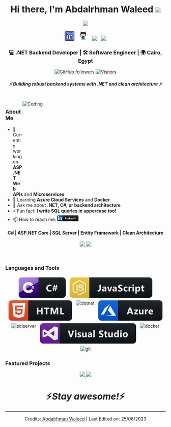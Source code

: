 <div align="center">
  <h1>Hi there, I'm Abdalrhman Waleed <img src="https://media.giphy.com/media/hvRJCLFzcasrR4ia7z/giphy.gif" width="25px"></h1>
  <img src="https://readme-typing-svg.demolab.com?font=Fira+Code&weight=500&size=22&duration=3000&pause=1000&color=5BC0EB&center=true&vCenter=true&width=435&lines=.NET+Backend+Developer;Software+Engineer;Problem+Solver">
</div>

<p align="center">
  <a href="https://linkedin.com/in/abdalrhman-waleed-8b08b52a5"><img height="30" src="https://raw.githubusercontent.com/8bithemant/8bithemant/master/linkedin.png?raw=true"></a>&nbsp;&nbsp;
  <a href="https://github.com/Abdalrhman119"><img height="30" src="https://raw.githubusercontent.com/8bithemant/8bithemant/master/github.png?raw=true"></a>&nbsp;&nbsp;
  <a href="mailto:abdalrhmanwa159@gmail.com"><img height="30" src="https://raw.githubusercontent.com/8bithemant/8bithemant/master/gmail.png?raw=true"></a>&nbsp;&nbsp;
  <a href="https://wa.me/201013250874"><img height="30" src="https://raw.githubusercontent.com/8bithemant/8bithemant/master/whatsapp.png?raw=true"></a>
</p>

<div align="center">
  <h3>💻 .NET Backend Developer | 🛠 Software Engineer | 🌍 Cairo, Egypt</h3>
</div>

<p align="center">
  <a href="https://github.com/Abdalrhman119?tab=followers">
    <img alt="GitHub followers" src="https://img.shields.io/github/followers/Abdalrhman119?color=09f&labelColor=black&style=for-the-badge&logo=github">
  </a>
  <a href="https://badges.pufler.dev/visits/Abdalrhman119/Abdalrhman119">
    <img alt="Visitors" src="https://badges.pufler.dev/visits/Abdalrhman119/Abdalrhman119?color=09f&labelColor=black&style=for-the-badge">
  </a>
</p>

<h5 align="center">
  <i>⚡️ Building robust backend systems with .NET and clean architecture ⚡️</i>
</h5>

<br>

<img align="right" height="270px" width="450px" alt="Coding" src="https://media.giphy.com/media/qgQUggAC3Pfv687qPC/giphy.gif">

<h3> About Me </h3>

<ul>
  <li>🔭 Currently working on <strong>ASP.NET Web APIs</strong> and <strong>Microservices</strong></li>
  <li>🌱 Learning <strong>Azure Cloud Services</strong> and <strong>Docker</strong></li>
  <li>💬 Ask me about <strong>.NET, C#, or backend architecture</strong></li>
  <li>⚡ Fun fact: <strong>I write SQL queries in uppercase too!</strong></li>
  <li>📫 How to reach me: <a href="https://linkedin.com/in/abdalrhman-waleed-8b08b52a5"><img src="https://raw.githubusercontent.com/8bithemant/8bithemant/master/svg/social/linkedin.svg" height="18"></a></li>
</ul>

<h4 align="center"> C# | ASP.NET Core | SQL Server | Entity Framework | Clean Architecture </h4>

<p align="center">
  <a href="https://github.com/anuraghazra/github-readme-stats">
    <img src="https://github-readme-stats.vercel.app/api?username=Abdalrhman119&show_icons=true&theme=radical">
  </a>
  <img src="https://github-readme-stats.vercel.app/api/top-langs/?username=Abdalrhman119&layout=compact&theme=radical">
</p>

<br>

<h3 id="--languages-and-tools">Languages and Tools</h3>

<p align="center">
  <img src="https://raw.githubusercontent.com/8bithemant/8bithemant/master/svg/dev/languages/csharp.svg" alt="csharp" style="vertical-align:top; margin:4px">
  <img src="https://raw.githubusercontent.com/8bithemant/8bithemant/master/svg/dev/languages/js.svg" alt="js" style="vertical-align:top; margin:4px">
  <img src="https://raw.githubusercontent.com/8bithemant/8bithemant/master/svg/dev/languages/html.svg" alt="html" style="vertical-align:top; margin:4px">
  <img src="https://raw.githubusercontent.com/8bithemant/8bithemant/master/svg/dev/frameworks/dotnet.svg" alt="dotnet" style="vertical-align:top; margin:4px">
  <img src="https://raw.githubusercontent.com/8bithemant/8bithemant/master/svg/dev/services/azure.svg" alt="azure" style="vertical-align:top; margin:4px">
  <img src="https://raw.githubusercontent.com/8bithemant/8bithemant/master/svg/dev/services/sqlserver.svg" alt="sqlserver" style="vertical-align:top; margin:4px">
  <img src="https://raw.githubusercontent.com/8bithemant/8bithemant/master/svg/dev/tools/visualstudio.svg" alt="visualstudio" style="vertical-align:top; margin:4px">
  <img src="https://raw.githubusercontent.com/8bithemant/8bithemant/master/svg/dev/tools/docker.svg" alt="docker" style="vertical-align:top; margin:4px">
  <img src="https://raw.githubusercontent.com/8bithemant/8bithemant/master/svg/dev/tools/git.svg" alt="git" style="vertical-align:top; margin:4px">
</p>

<h3 id="--what-i-do">Featured Projects</h3>

<p align="center">
  <a href="#">
    <img src="https://github-readme-stats.vercel.app/api/pin/?username=Abdalrhman119&repo=E-Commerce-Project&theme=radical">
  </a>
  <a href="#">
    <img src="https://github-readme-stats.vercel.app/api/pin/?username=Abdalrhman119&repo=Talabat-like-Delivery-App&theme=radical">
  </a>
</p>

<h1 align="center">⚡️<i>Stay awesome!</i>⚡️</h1>

<hr>

<p align="center">
  Credits: <a href="https://github.com/Abdalrhman119">Abdalrhman Waleed</a> | 
  Last Edited on: 25/06/2023
</p>
